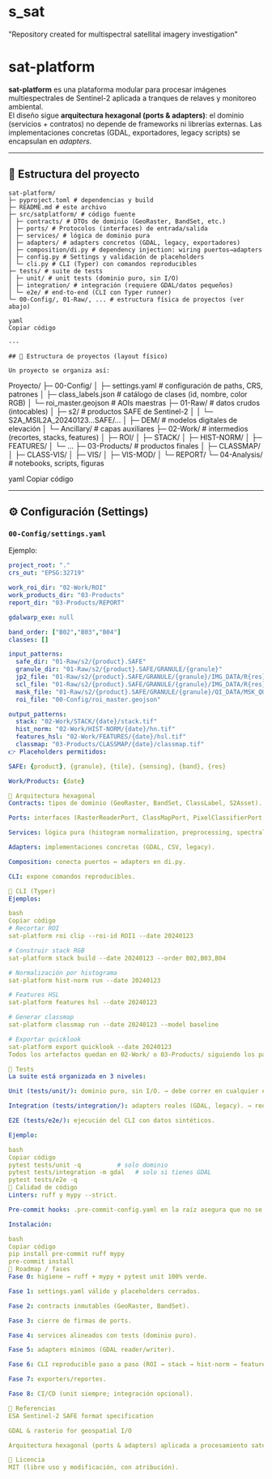 # s_sat
"Repository created for multispectral satellital imagery investigation"
# sat-platform

**sat-platform** es una plataforma modular para procesar imágenes multiespectrales de Sentinel-2 aplicada a tranques de relaves y monitoreo ambiental.  
El diseño sigue **arquitectura hexagonal (ports & adapters)**: el dominio (servicios + contratos) no depende de frameworks ni librerías externas. Las implementaciones concretas (GDAL, exportadores, legacy scripts) se encapsulan en *adapters*.

---

## 📂 Estructura del proyecto
```
sat-platform/
├─ pyproject.toml # dependencias y build
├─ README.md # este archivo
├─ src/satplatform/ # código fuente
│ ├─ contracts/ # DTOs de dominio (GeoRaster, BandSet, etc.)
│ ├─ ports/ # Protocolos (interfaces) de entrada/salida
│ ├─ services/ # lógica de dominio pura
│ ├─ adapters/ # adapters concretos (GDAL, legacy, exportadores)
│ ├─ composition/di.py # dependency injection: wiring puertos→adapters
│ ├─ config.py # Settings y validación de placeholders
│ └─ cli.py # CLI (Typer) con comandos reproducibles
├─ tests/ # suite de tests
│ ├─ unit/ # unit tests (dominio puro, sin I/O)
│ ├─ integration/ # integración (requiere GDAL/datos pequeños)
│ └─ e2e/ # end-to-end (CLI con Typer runner)
└─ 00-Config/, 01-Raw/, ... # estructura física de proyectos (ver abajo)

yaml
Copiar código

---

## 📂 Estructura de proyectos (layout físico)

Un proyecto se organiza así:
```
Proyecto/
├─ 00-Config/
│ ├─ settings.yaml # configuración de paths, CRS, patrones
│ ├─ class_labels.json # catálogo de clases (id, nombre, color RGB)
│ └─ roi_master.geojson # AOIs maestras
├─ 01-Raw/ # datos crudos (intocables)
│ ├─ s2/ # productos SAFE de Sentinel-2
│ │ └─ S2A_MSIL2A_20240123...SAFE/...
│ ├─ DEM/ # modelos digitales de elevación
│ └─ Ancillary/ # capas auxiliares
├─ 02-Work/ # intermedios (recortes, stacks, features)
│ ├─ ROI/
│ ├─ STACK/
│ ├─ HIST-NORM/
│ ├─ FEATURES/
│ └─ ...
├─ 03-Products/ # productos finales
│ ├─ CLASSMAP/
│ ├─ CLASS-VIS/
│ ├─ VIS/
│ ├─ VIS-MOD/
│ └─ REPORT/
└─ 04-Analysis/ # notebooks, scripts, figuras

yaml
Copiar código

---

## ⚙️ Configuración (Settings)

### `00-Config/settings.yaml`
Ejemplo:

```yaml
project_root: "."
crs_out: "EPSG:32719"

work_roi_dir: "02-Work/ROI"
work_products_dir: "03-Products"
report_dir: "03-Products/REPORT"

gdalwarp_exe: null

band_order: ["B02","B03","B04"]
classes: []

input_patterns:
  safe_dir: "01-Raw/s2/{product}.SAFE"
  granule_dir: "01-Raw/s2/{product}.SAFE/GRANULE/{granule}"
  jp2_file: "01-Raw/s2/{product}.SAFE/GRANULE/{granule}/IMG_DATA/R{res}/T{tile}_{sensing}_{band}_{res}.jp2"
  scl_file: "01-Raw/s2/{product}.SAFE/GRANULE/{granule}/IMG_DATA/R{res}/T{tile}_{sensing}_SCL_{res}.jp2"
  mask_file: "01-Raw/s2/{product}.SAFE/GRANULE/{granule}/QI_DATA/MSK_QUALIT_{band}.jp2"
  roi_file: "00-Config/roi_master.geojson"

output_patterns:
  stack: "02-Work/STACK/{date}/stack.tif"
  hist_norm: "02-Work/HIST-NORM/{date}/hn.tif"
  features_hsl: "02-Work/FEATURES/{date}/hsl.tif"
  classmap: "03-Products/CLASSMAP/{date}/classmap.tif"
👉 Placeholders permitidos:

SAFE: {product}, {granule}, {tile}, {sensing}, {band}, {res}

Work/Products: {date}

🧩 Arquitectura hexagonal
Contracts: tipos de dominio (GeoRaster, BandSet, ClassLabel, S2Asset).

Ports: interfaces (RasterReaderPort, ClassMapPort, PixelClassifierPort, etc.).

Services: lógica pura (histogram normalization, preprocessing, spectral indices, training).

Adapters: implementaciones concretas (GDAL, CSV, legacy).

Composition: conecta puertos ↔ adapters en di.py.

CLI: expone comandos reproducibles.

🚀 CLI (Typer)
Ejemplos:

bash
Copiar código
# Recortar ROI
sat-platform roi clip --roi-id ROI1 --date 20240123

# Construir stack RGB
sat-platform stack build --date 20240123 --order B02,B03,B04

# Normalización por histograma
sat-platform hist-norm run --date 20240123

# Features HSL
sat-platform features hsl --date 20240123

# Generar classmap
sat-platform classmap run --date 20240123 --model baseline

# Exportar quicklook
sat-platform export quicklook --date 20240123
Todos los artefactos quedan en 02-Work/ o 03-Products/ siguiendo los patrones de settings.yaml.

🧪 Tests
La suite está organizada en 3 niveles:

Unit (tests/unit/): dominio puro, sin I/O. → debe correr en cualquier entorno.

Integration (tests/integration/): adapters reales (GDAL, legacy). → requiere GDAL instalado.

E2E (tests/e2e/): ejecución del CLI con datos sintéticos.

Ejemplo:

bash
Copiar código
pytest tests/unit -q          # solo dominio
pytest tests/integration -m gdal   # solo si tienes GDAL
pytest tests/e2e -q
🧹 Calidad de código
Linters: ruff y mypy --strict.

Pre-commit hooks: .pre-commit-config.yaml en la raíz asegura que no se commitea código roto.

Instalación:

bash
Copiar código
pip install pre-commit ruff mypy
pre-commit install
📌 Roadmap / fases
Fase 0: higiene → ruff + mypy + pytest unit 100% verde.

Fase 1: settings.yaml válido y placeholders cerrados.

Fase 2: contracts inmutables (GeoRaster, BandSet).

Fase 3: cierre de firmas de ports.

Fase 4: services alineados con tests (dominio puro).

Fase 5: adapters mínimos (GDAL reader/writer).

Fase 6: CLI reproducible paso a paso (ROI → stack → hist-norm → features → classmap → export).

Fase 7: exporters/reportes.

Fase 8: CI/CD (unit siempre; integración opcional).

📖 Referencias
ESA Sentinel-2 SAFE format specification

GDAL & rasterio for geospatial I/O

Arquitectura hexagonal (ports & adapters) aplicada a procesamiento satelital

📝 Licencia
MIT (libre uso y modificación, con atribución).
